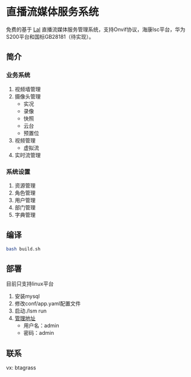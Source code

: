 # 直播流媒体服务系统
免费的基于 [Lal](https://pengrl.com/) 直播流媒体服务管理系统，支持Onvif协议，海康Isc平台，华为S200平台和国标GB28181（待实现）。
## 简介
### 业务系统
1. 视频墙管理
2. 摄像头管理
    * 实况
    * 录像
    * 快照
    * 云台
    * 预置位
3. 视频管理
    * 虚拟流
4. 实时流管理
### 系统设置
1. 资源管理
2. 角色管理
3. 用户管理
4. 部门管理
5. 字典管理
## 编译
```bash
bash build.sh
```
## 部署
目前只支持linux平台
1. 安装mysql
2. 修改conf/app.yaml配置文件
3. 启动./lsm run
4. [管理地址](http://localhost:3082)
    * 用户名：admin
    * 密码：admin
## 联系
vx: btagrass
